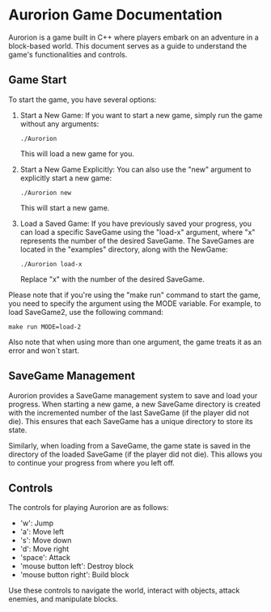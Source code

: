 # Aurorion Game Documentation

Aurorion is a game built in C++ where players embark on an adventure in a block-based world. This document serves as a
guide to understand the game's functionalities and controls.

## Game Start

To start the game, you have several options:

1. Start a New Game: If you want to start a new game, simply run the game without any arguments:
   ```
   ./Aurorion
   ```
   This will load a new game for you.

2. Start a New Game Explicitly: You can also use the "new" argument to explicitly start a new game:
   ```
   ./Aurorion new
   ```
   This will start a new game.

3. Load a Saved Game: If you have previously saved your progress, you can load a specific SaveGame using the "load-x"
   argument, where "x" represents the number of the desired SaveGame. The SaveGames are located in the "examples"
   directory, along with the NewGame:
   ```
   ./Aurorion load-x
   ```
   Replace "x" with the number of the desired SaveGame.

Please note that if you're using the "make run" command to start the game, you need to specify the argument using the
MODE variable. For example, to load SaveGame2, use the following command:

```
make run MODE=load-2
```

Also note that when using more than one argument, the game treats it as an error and won´t start.

## SaveGame Management

Aurorion provides a SaveGame management system to save and load your progress. When starting a new game, a new SaveGame
directory is created with the incremented number of the last SaveGame (if the player did not die). This ensures that
each SaveGame has a unique directory to store its state.

Similarly, when loading from a SaveGame, the game state is saved in the directory of the loaded SaveGame (if the player
did not die). This allows you to continue your progress from where you left off.

## Controls

The controls for playing Aurorion are as follows:

- 'w': Jump
- 'a': Move left
- 's': Move down
- 'd': Move right
- 'space': Attack
- 'mouse button left': Destroy block
- 'mouse button right': Build block

Use these controls to navigate the world, interact with objects, attack enemies, and manipulate blocks.